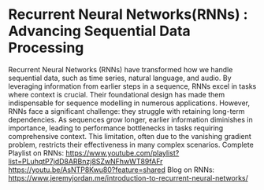 # Recurrent Neural Networks(RNNs) : Advancing Sequential Data Processing
Recurrent Neural Networks (RNNs) have transformed how we handle sequential data, such as time series, natural language, and audio. By leveraging information from earlier steps in a sequence, RNNs excel in tasks where context is crucial. Their foundational design has made them indispensable for sequence modelling in numerous applications.
However, RNNs face a significant challenge: they struggle with retaining long-term dependencies. As sequences grow longer, earlier information diminishes in importance, leading to performance bottlenecks in tasks requiring comprehensive context. This limitation, often due to the vanishing gradient problem, restricts their effectiveness in many complex scenarios.
Complete Playlist on RNNs: https://www.youtube.com/playlist?list=PLuhqtP7jdD8ARBnzj8SZwNFhwWT89fAFr
                           https://youtu.be/AsNTP8Kwu80?feature=shared
Blog on RNNs: https://www.jeremyjordan.me/introduction-to-recurrent-neural-networks/
